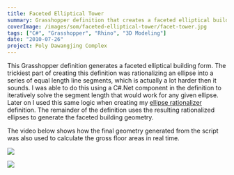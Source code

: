 ```yaml
---
title: Faceted Elliptical Tower
summary: Grasshopper definition that creates a faceted elliptical building mass
coverImage: /images/som/faceted-elliptical-tower/facet-tower.jpg
tags: ["C#", "Grasshopper", "Rhino", "3D Modeling"]
date: "2010-07-26"
project: Poly Dawangjing Complex
---
```


This Grasshopper definition generates a faceted elliptical building form. The trickiest part of creating this definition was rationalizing an ellipse into a series of equal length line segments, which is actually a lot harder then it sounds. I was able to do this using a C#.Net component in the definition to iteratively solve the segment length that would work for any given ellipse. Later on I used this same logic when creating my [ellipse rationalizer](/projects/som/ellipse-rationalizer) definition. The remainder of the definition uses the resulting rationalized ellipses to generate the faceted building geometry.

The video below shows how the final geometry generated from the script was also used to calculate the gross floor areas in real time.

![](/images/som/faceted-elliptical-tower/facet-tower.jpg)

![](/images/som/faceted-elliptical-tower/1753.jpg)
